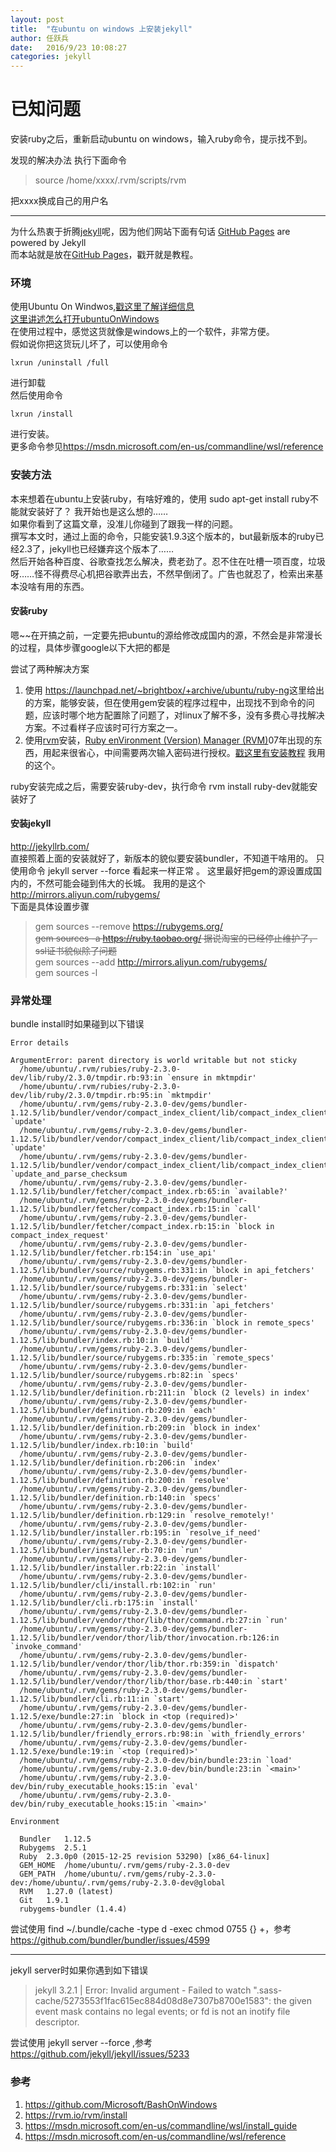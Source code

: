 ```yaml
---
layout: post
title:  "在ubuntu on windows 上安装jekyll"
author:	任跃兵
date:   2016/9/23 10:08:27         
categories: jekyll
---
```

# 已知问题 #
安装ruby之后，重新启动ubuntu on windows，输入ruby命令，提示找不到。

发现的解决办法 执行下面命令
> source /home/xxxx/.rvm/scripts/rvm

把xxxx换成自己的用户名


----------



为什么热衷于折腾[jekyll](http://jekyllrb.com/)呢，因为他们网站下面有句话  [GitHub Pages](https://pages.github.com/) are powered by Jekyll  
而本站就是放在[GitHub Pages](https://pages.github.com/)，戳开就是教程。 

### 环境
使用Ubuntu On Windwos,[戳这里了解详细信息](https://github.com/Microsoft/BashOnWindows)   
[这里讲述怎么打开ubuntuOnWindows](https://msdn.microsoft.com/en-us/commandline/wsl/install_guide)   
在使用过程中，感觉这货就像是windows上的一个软件，非常方便。  
假如说你把这货玩儿坏了，可以使用命令 

	lxrun /uninstall /full  

进行卸载  
然后使用命令  

	lxrun /install 

进行安装。  
更多命令参见<https://msdn.microsoft.com/en-us/commandline/wsl/reference>

### 安装方法
本来想着在ubuntu上安装ruby，有啥好难的，使用 sudo apt-get install ruby不能就安装好了？
我开始也是这么想的……   
如果你看到了这篇文章，没准儿你碰到了跟我一样的问题。  
撰写本文时，通过上面的命令，只能安装1.9.3这个版本的，but最新版本的ruby已经2.3了，jekyll也已经嫌弃这个版本了……   
然后开始各种百度、谷歌查找怎么解决，费老劲了。忍不住在吐槽一项百度，垃圾呀……怪不得费尽心机把谷歌弄出去，不然早倒闭了。广告也就忍了，检索出来基本没啥有用的东西。   

#### 安装ruby
嗯~~在开搞之前，一定要先把ubuntu的源给修改成国内的源，不然会是非常漫长的过程，具体步骤google以下大把的都是   

尝试了两种解决方案  
1. 使用  <https://launchpad.net/~brightbox/+archive/ubuntu/ruby-ng>这里给出的方案，能够安装，但在使用gem安装的程序过程中，出现找不到命令的问题，应该时哪个地方配置除了问题了，对linux了解不多，没有多费心寻找解决方案。不过看样子应该时可行方案之一。  
1. 使用[rvm](https://rvm.io/rvm/install)安装，[Ruby enVironment (Version) Manager (RVM)](https://rvm.io/rvm/about)07年出现的东西，用起来很省心，中间需要两次输入密码进行授权。[戳这里有安装教程](https://rvm.io/rvm/install) 我用的这个。

ruby安装完成之后，需要安装ruby-dev，执行命令 rvm install ruby-dev就能安装好了

#### 安装jekyll 
<http://jekyllrb.com/>  
直接照着上面的安装就好了，新版本的貌似要安装bundler，不知道干啥用的。
只使用命令 jekyll server --force 看起来一样正常 。
这里最好把gem的源设置成国内的，不然可能会碰到伟大的长城。
我用的是这个 http://mirrors.aliyun.com/rubygems/   
下面是具体设置步骤

> gem sources --remove https://rubygems.org/  
> <del>gem sources -a https://ruby.taobao.org/ 据说淘宝的已经停止维护了，ssl证书貌似除了问题</del>  
> gem sources --add http://mirrors.aliyun.com/rubygems/  
> gem sources -l

### 异常处理

bundle install时如果碰到以下错误 

	Error details

    ArgumentError: parent directory is world writable but not sticky
      /home/ubuntu/.rvm/rubies/ruby-2.3.0-dev/lib/ruby/2.3.0/tmpdir.rb:93:in `ensure in mktmpdir'
      /home/ubuntu/.rvm/rubies/ruby-2.3.0-dev/lib/ruby/2.3.0/tmpdir.rb:95:in `mktmpdir'
      /home/ubuntu/.rvm/gems/ruby-2.3.0-dev/gems/bundler-1.12.5/lib/bundler/vendor/compact_index_client/lib/compact_index_client/updater.rb:29:in `update'
      /home/ubuntu/.rvm/gems/ruby-2.3.0-dev/gems/bundler-1.12.5/lib/bundler/vendor/compact_index_client/lib/compact_index_client.rb:64:in `update'
      /home/ubuntu/.rvm/gems/ruby-2.3.0-dev/gems/bundler-1.12.5/lib/bundler/vendor/compact_index_client/lib/compact_index_client.rb:55:in `update_and_parse_checksum
      /home/ubuntu/.rvm/gems/ruby-2.3.0-dev/gems/bundler-1.12.5/lib/bundler/fetcher/compact_index.rb:65:in `available?'
      /home/ubuntu/.rvm/gems/ruby-2.3.0-dev/gems/bundler-1.12.5/lib/bundler/fetcher/compact_index.rb:15:in `call'
      /home/ubuntu/.rvm/gems/ruby-2.3.0-dev/gems/bundler-1.12.5/lib/bundler/fetcher/compact_index.rb:15:in `block in compact_index_request'
      /home/ubuntu/.rvm/gems/ruby-2.3.0-dev/gems/bundler-1.12.5/lib/bundler/fetcher.rb:154:in `use_api'
      /home/ubuntu/.rvm/gems/ruby-2.3.0-dev/gems/bundler-1.12.5/lib/bundler/source/rubygems.rb:331:in `block in api_fetchers'
      /home/ubuntu/.rvm/gems/ruby-2.3.0-dev/gems/bundler-1.12.5/lib/bundler/source/rubygems.rb:331:in `select'
      /home/ubuntu/.rvm/gems/ruby-2.3.0-dev/gems/bundler-1.12.5/lib/bundler/source/rubygems.rb:331:in `api_fetchers'
      /home/ubuntu/.rvm/gems/ruby-2.3.0-dev/gems/bundler-1.12.5/lib/bundler/source/rubygems.rb:336:in `block in remote_specs'
      /home/ubuntu/.rvm/gems/ruby-2.3.0-dev/gems/bundler-1.12.5/lib/bundler/index.rb:10:in `build'
      /home/ubuntu/.rvm/gems/ruby-2.3.0-dev/gems/bundler-1.12.5/lib/bundler/source/rubygems.rb:335:in `remote_specs'
      /home/ubuntu/.rvm/gems/ruby-2.3.0-dev/gems/bundler-1.12.5/lib/bundler/source/rubygems.rb:82:in `specs'
      /home/ubuntu/.rvm/gems/ruby-2.3.0-dev/gems/bundler-1.12.5/lib/bundler/definition.rb:211:in `block (2 levels) in index'
      /home/ubuntu/.rvm/gems/ruby-2.3.0-dev/gems/bundler-1.12.5/lib/bundler/definition.rb:209:in `each'
      /home/ubuntu/.rvm/gems/ruby-2.3.0-dev/gems/bundler-1.12.5/lib/bundler/definition.rb:209:in `block in index'
      /home/ubuntu/.rvm/gems/ruby-2.3.0-dev/gems/bundler-1.12.5/lib/bundler/index.rb:10:in `build'
      /home/ubuntu/.rvm/gems/ruby-2.3.0-dev/gems/bundler-1.12.5/lib/bundler/definition.rb:206:in `index'
      /home/ubuntu/.rvm/gems/ruby-2.3.0-dev/gems/bundler-1.12.5/lib/bundler/definition.rb:200:in `resolve'
      /home/ubuntu/.rvm/gems/ruby-2.3.0-dev/gems/bundler-1.12.5/lib/bundler/definition.rb:140:in `specs'
      /home/ubuntu/.rvm/gems/ruby-2.3.0-dev/gems/bundler-1.12.5/lib/bundler/definition.rb:129:in `resolve_remotely!'
      /home/ubuntu/.rvm/gems/ruby-2.3.0-dev/gems/bundler-1.12.5/lib/bundler/installer.rb:195:in `resolve_if_need'
      /home/ubuntu/.rvm/gems/ruby-2.3.0-dev/gems/bundler-1.12.5/lib/bundler/installer.rb:70:in `run'
      /home/ubuntu/.rvm/gems/ruby-2.3.0-dev/gems/bundler-1.12.5/lib/bundler/installer.rb:22:in `install'
      /home/ubuntu/.rvm/gems/ruby-2.3.0-dev/gems/bundler-1.12.5/lib/bundler/cli/install.rb:102:in `run'
      /home/ubuntu/.rvm/gems/ruby-2.3.0-dev/gems/bundler-1.12.5/lib/bundler/cli.rb:175:in `install'
      /home/ubuntu/.rvm/gems/ruby-2.3.0-dev/gems/bundler-1.12.5/lib/bundler/vendor/thor/lib/thor/command.rb:27:in `run'
      /home/ubuntu/.rvm/gems/ruby-2.3.0-dev/gems/bundler-1.12.5/lib/bundler/vendor/thor/lib/thor/invocation.rb:126:in `invoke_command'
      /home/ubuntu/.rvm/gems/ruby-2.3.0-dev/gems/bundler-1.12.5/lib/bundler/vendor/thor/lib/thor.rb:359:in `dispatch'
      /home/ubuntu/.rvm/gems/ruby-2.3.0-dev/gems/bundler-1.12.5/lib/bundler/vendor/thor/lib/thor/base.rb:440:in `start'
      /home/ubuntu/.rvm/gems/ruby-2.3.0-dev/gems/bundler-1.12.5/lib/bundler/cli.rb:11:in `start'
      /home/ubuntu/.rvm/gems/ruby-2.3.0-dev/gems/bundler-1.12.5/exe/bundle:27:in `block in <top (required)>'
      /home/ubuntu/.rvm/gems/ruby-2.3.0-dev/gems/bundler-1.12.5/lib/bundler/friendly_errors.rb:98:in `with_friendly_errors'
      /home/ubuntu/.rvm/gems/ruby-2.3.0-dev/gems/bundler-1.12.5/exe/bundle:19:in `<top (required)>'
      /home/ubuntu/.rvm/gems/ruby-2.3.0-dev/bin/bundle:23:in `load'
      /home/ubuntu/.rvm/gems/ruby-2.3.0-dev/bin/bundle:23:in `<main>'
      /home/ubuntu/.rvm/gems/ruby-2.3.0-dev/bin/ruby_executable_hooks:15:in `eval'
      /home/ubuntu/.rvm/gems/ruby-2.3.0-dev/bin/ruby_executable_hooks:15:in `<main>'
    
    Environment
    
      Bundler   1.12.5
      Rubygems  2.5.1
      Ruby  2.3.0p0 (2015-12-25 revision 53290) [x86_64-linux]
      GEM_HOME  /home/ubuntu/.rvm/gems/ruby-2.3.0-dev
      GEM_PATH  /home/ubuntu/.rvm/gems/ruby-2.3.0-dev:/home/ubuntu/.rvm/gems/ruby-2.3.0-dev@global
      RVM   1.27.0 (latest)
      Git   1.9.1
      rubygems-bundler (1.4.4)

尝试使用 find ~/.bundle/cache -type d -exec chmod 0755 {} +，参考 <https://github.com/bundler/bundler/issues/4599>


----------

jekyll server时如果你遇到如下错误 
>jekyll 3.2.1 | Error:  Invalid argument - Failed to watch ".sass-cache/5273553f1fac615ec884d08d8e7307b8700e1583": the given event mask contains no legal events; or fd is not an inotify file descriptor.

尝试使用 jekyll server --force ,参考 <https://github.com/jekyll/jekyll/issues/5233> 



###  参考  
1. <https://github.com/Microsoft/BashOnWindows>    
1. <https://rvm.io/rvm/install>       
1. <https://msdn.microsoft.com/en-us/commandline/wsl/install_guide>  
1. <https://msdn.microsoft.com/en-us/commandline/wsl/reference>  
